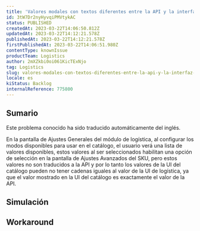 ```yaml
---
title: 'Valores modales con textos diferentes entre la API y la interfaz de usuario de Logística'
id: 3tW7Dr2nyHyvqiPMVtykAC
status: PUBLISHED
createdAt: 2023-03-22T14:06:50.812Z
updatedAt: 2023-03-22T14:12:21.578Z
publishedAt: 2023-03-22T14:12:21.578Z
firstPublishedAt: 2023-03-22T14:06:51.980Z
contentType: knownIssue
productTeam: Logistics
author: 2mXZkbi0oi061KicTExNjo
tag: Logistics
slug: valores-modales-con-textos-diferentes-entre-la-api-y-la-interfaz-de-usuario-de-logistica
locale: es
kiStatus: Backlog
internalReference: 775800
---
```


## Sumario

<div class="alert alert-info">
  <p>Este problema conocido ha sido traducido automáticamente del inglés.</p>
</div>


En la pantalla de Ajustes Generales del módulo de logística, al configurar los modos disponibles para usar en el catálogo, el usuario verá una lista de valores disponibles, estos valores al ser seleccionados habilitan una opción de selección en la pantalla de Ajustes Avanzados del SKU, pero estos valores no son traducidos a la API y por lo tanto los valores de la UI del catálogo pueden no tener cadenas iguales al valor de la UI de logística, ya que el valor mostrado en la UI del catálogo es exactamente el valor de la API.


##

## Simulación



## Workaround



